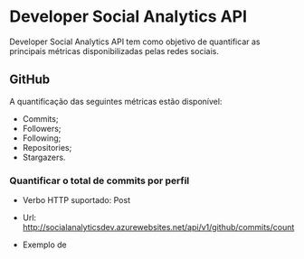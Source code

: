 # Developer Social Analytics API

Developer Social Analytics API tem como objetivo de quantificar as principais métricas disponibilizadas pelas redes sociais.

## GitHub
A quantificação das seguintes métricas estão disponível:

* Commits;
* Followers;
* Following;
* Repositories;
* Stargazers.

### Quantificar o total de commits por perfil

* Verbo HTTP suportado: Post

* Url: http://socialanalyticsdev.azurewebsites.net/api/v1/github/commits/count

* Exemplo de 


